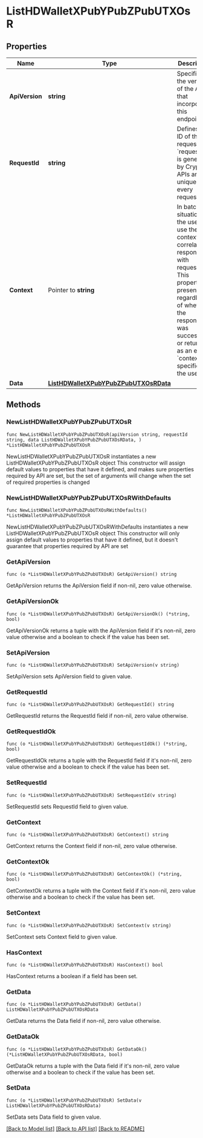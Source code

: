 # ListHDWalletXPubYPubZPubUTXOsR

## Properties

Name | Type | Description | Notes
------------ | ------------- | ------------- | -------------
**ApiVersion** | **string** | Specifies the version of the API that incorporates this endpoint. | 
**RequestId** | **string** | Defines the ID of the request. The &#x60;requestId&#x60; is generated by Crypto APIs and it&#39;s unique for every request. | 
**Context** | Pointer to **string** | In batch situations the user can use the context to correlate responses with requests. This property is present regardless of whether the response was successful or returned as an error. &#x60;context&#x60; is specified by the user. | [optional] 
**Data** | [**ListHDWalletXPubYPubZPubUTXOsRData**](ListHDWalletXPubYPubZPubUTXOsRData.md) |  | 

## Methods

### NewListHDWalletXPubYPubZPubUTXOsR

`func NewListHDWalletXPubYPubZPubUTXOsR(apiVersion string, requestId string, data ListHDWalletXPubYPubZPubUTXOsRData, ) *ListHDWalletXPubYPubZPubUTXOsR`

NewListHDWalletXPubYPubZPubUTXOsR instantiates a new ListHDWalletXPubYPubZPubUTXOsR object
This constructor will assign default values to properties that have it defined,
and makes sure properties required by API are set, but the set of arguments
will change when the set of required properties is changed

### NewListHDWalletXPubYPubZPubUTXOsRWithDefaults

`func NewListHDWalletXPubYPubZPubUTXOsRWithDefaults() *ListHDWalletXPubYPubZPubUTXOsR`

NewListHDWalletXPubYPubZPubUTXOsRWithDefaults instantiates a new ListHDWalletXPubYPubZPubUTXOsR object
This constructor will only assign default values to properties that have it defined,
but it doesn't guarantee that properties required by API are set

### GetApiVersion

`func (o *ListHDWalletXPubYPubZPubUTXOsR) GetApiVersion() string`

GetApiVersion returns the ApiVersion field if non-nil, zero value otherwise.

### GetApiVersionOk

`func (o *ListHDWalletXPubYPubZPubUTXOsR) GetApiVersionOk() (*string, bool)`

GetApiVersionOk returns a tuple with the ApiVersion field if it's non-nil, zero value otherwise
and a boolean to check if the value has been set.

### SetApiVersion

`func (o *ListHDWalletXPubYPubZPubUTXOsR) SetApiVersion(v string)`

SetApiVersion sets ApiVersion field to given value.


### GetRequestId

`func (o *ListHDWalletXPubYPubZPubUTXOsR) GetRequestId() string`

GetRequestId returns the RequestId field if non-nil, zero value otherwise.

### GetRequestIdOk

`func (o *ListHDWalletXPubYPubZPubUTXOsR) GetRequestIdOk() (*string, bool)`

GetRequestIdOk returns a tuple with the RequestId field if it's non-nil, zero value otherwise
and a boolean to check if the value has been set.

### SetRequestId

`func (o *ListHDWalletXPubYPubZPubUTXOsR) SetRequestId(v string)`

SetRequestId sets RequestId field to given value.


### GetContext

`func (o *ListHDWalletXPubYPubZPubUTXOsR) GetContext() string`

GetContext returns the Context field if non-nil, zero value otherwise.

### GetContextOk

`func (o *ListHDWalletXPubYPubZPubUTXOsR) GetContextOk() (*string, bool)`

GetContextOk returns a tuple with the Context field if it's non-nil, zero value otherwise
and a boolean to check if the value has been set.

### SetContext

`func (o *ListHDWalletXPubYPubZPubUTXOsR) SetContext(v string)`

SetContext sets Context field to given value.

### HasContext

`func (o *ListHDWalletXPubYPubZPubUTXOsR) HasContext() bool`

HasContext returns a boolean if a field has been set.

### GetData

`func (o *ListHDWalletXPubYPubZPubUTXOsR) GetData() ListHDWalletXPubYPubZPubUTXOsRData`

GetData returns the Data field if non-nil, zero value otherwise.

### GetDataOk

`func (o *ListHDWalletXPubYPubZPubUTXOsR) GetDataOk() (*ListHDWalletXPubYPubZPubUTXOsRData, bool)`

GetDataOk returns a tuple with the Data field if it's non-nil, zero value otherwise
and a boolean to check if the value has been set.

### SetData

`func (o *ListHDWalletXPubYPubZPubUTXOsR) SetData(v ListHDWalletXPubYPubZPubUTXOsRData)`

SetData sets Data field to given value.



[[Back to Model list]](../README.md#documentation-for-models) [[Back to API list]](../README.md#documentation-for-api-endpoints) [[Back to README]](../README.md)


